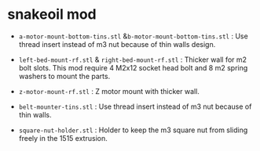 # snakeoil mod

- <code>a-motor-mount-bottom-tins.stl</code> &<code>b-motor-mount-bottom-tins.stl</code> : Use thread insert instead of m3 nut because of thin walls design.  

- <code>left-bed-mount-rf.stl</code> & <code>right-bed-mount-rf.stl</code> : Thicker wall for m2 bolt slots. This mod require 4 M2x12 socket head bolt and 8 m2 spring washers to mount the parts.   

- <code>z-motor-mount-rf.stl</code> : Z motor mount with thicker wall.  

- <code>belt-mounter-tins.stl</code> : Use thread insert instead of m3 nut because of thin walls.  

- <code>square-nut-holder.stl</code> : Holder to keep the m3 square nut from sliding freely in the 1515 extrusion.  